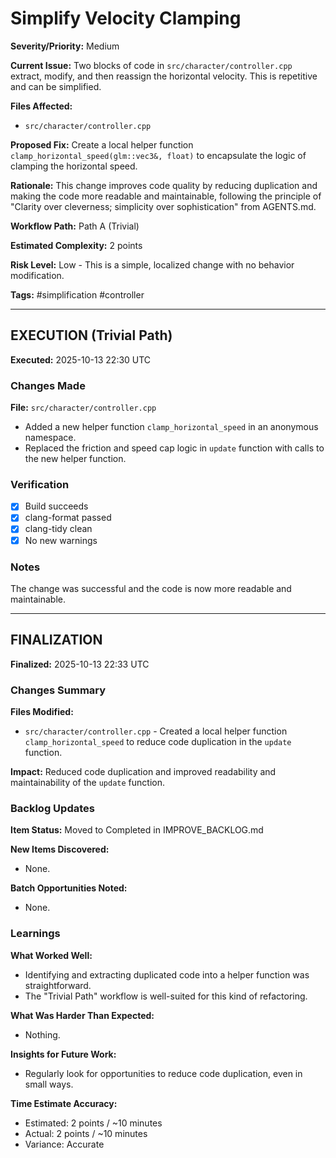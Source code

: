 # Simplify Velocity Clamping

**Severity/Priority:** Medium

**Current Issue:** Two blocks of code in `src/character/controller.cpp` extract, modify, and then reassign the horizontal velocity. This is repetitive and can be simplified.

**Files Affected:**
- `src/character/controller.cpp`

**Proposed Fix:** Create a local helper function `clamp_horizontal_speed(glm::vec3&, float)` to encapsulate the logic of clamping the horizontal speed.

**Rationale:** This change improves code quality by reducing duplication and making the code more readable and maintainable, following the principle of "Clarity over cleverness; simplicity over sophistication" from AGENTS.md.

**Workflow Path:** Path A (Trivial)

**Estimated Complexity:** 2 points

**Risk Level:** Low - This is a simple, localized change with no behavior modification.

**Tags:** #simplification #controller

---

## EXECUTION (Trivial Path)

**Executed:** 2025-10-13 22:30 UTC

### Changes Made

**File:** `src/character/controller.cpp`
- Added a new helper function `clamp_horizontal_speed` in an anonymous namespace.
- Replaced the friction and speed cap logic in `update` function with calls to the new helper function.

### Verification

- [x] Build succeeds
- [x] clang-format passed
- [x] clang-tidy clean
- [x] No new warnings

### Notes

The change was successful and the code is now more readable and maintainable.

---

## FINALIZATION

**Finalized:** 2025-10-13 22:33 UTC

### Changes Summary

**Files Modified:**
- `src/character/controller.cpp` - Created a local helper function `clamp_horizontal_speed` to reduce code duplication in the `update` function.

**Impact:**
Reduced code duplication and improved readability and maintainability of the `update` function.

### Backlog Updates

**Item Status:** Moved to Completed in IMPROVE_BACKLOG.md

**New Items Discovered:**
- None.

**Batch Opportunities Noted:**
- None.

### Learnings

**What Worked Well:**
- Identifying and extracting duplicated code into a helper function was straightforward.
- The "Trivial Path" workflow is well-suited for this kind of refactoring.

**What Was Harder Than Expected:**
- Nothing.

**Insights for Future Work:**
- Regularly look for opportunities to reduce code duplication, even in small ways.

**Time Estimate Accuracy:**
- Estimated: 2 points / ~10 minutes
- Actual: 2 points / ~10 minutes
- Variance: Accurate

